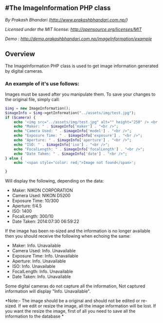 #The ImageInformation PHP class
--------

*By Prakash Bhandari
(http://www.prakashbhandari.com.np/)*

*Licensed under the MIT license: http://opensource.org/licenses/MIT*

*Demo : http://demo.prakashbhandari.com.np/imageInformation/example*

Overview
--------
The ImageInformation PHP class is used to get image information generated by digital cameras.



### An example of it's use follows:

Images must be saved after you manipulate them. To save your changes to
the original file, simply call:

```php
$img = new ImageInformation();
$imageInfo = $img->getInformation("../assets/img/test.jpg");
if ($camera) {
    echo '<img src="../assets/img/test.jpg" alt="" height="250" /> <br />';
    echo "Maker: " . $imageInfo['maker'] . "<br />";
    echo "Camera Used: " . $imageInfo['model'] . "<br />";
    echo "Exposure Time: " . $imageInfo['exposure'] . "<br />";
    echo "Aperture: " . $imageInfo['aperture'] . "<br />";
    echo "ISO: " . $imageInfo['iso'] . "<br />";
    echo "FocalLength: " . $imageInfo['focalLength'] . "<br />";
    echo "Date Taken: " . $imageInfo['date'] . "<br />";
} else {
    echo '<span style="color: red;">Image not found</span>';

}
```

Will display the following, depending on the data:

-   Maker: NIKON CORPORATION
-   Camera Used: NIKON D5200
-   Exposure Time: 10/300
-   Aperture: f/4.5
-   ISO: 1400
-   FocalLength: 300/10
-   Date Taken: 2014:07:30 06:59:22

If the image has been re-sized and the information is no longer available then you should receive the following when echoing the same:

-   Maker: Info. Unavailable
-   Camera Used: Info. Unavailable
-   Exposure Time: Info. Unavailable
-   Aperture: Info. Unavailable
-   ISO: Info. Unavailable
-   FocalLength: Info. Unavailable
-   Date Taken: Info. Unavailable

Some digital cameras do not capture all the information, Not captured information will display "Info. Unavailable".

*Note:- The image should be a original and should not be edited or re-sized. If we edit or resize the image, all the image information will be lost. If you want the resize the image, first of all you need to save all the information to the database  *


